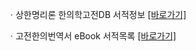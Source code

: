 ㆍ상한명리론 한의학고전DB 서적정보 [[바로가기]](https://mediclassics.kr/books/198)

ㆍ고전한의번역서 eBook 서적목록 [[바로가기]](https://info.mediclassics.kr/bookshelf/list/eBook/list)
